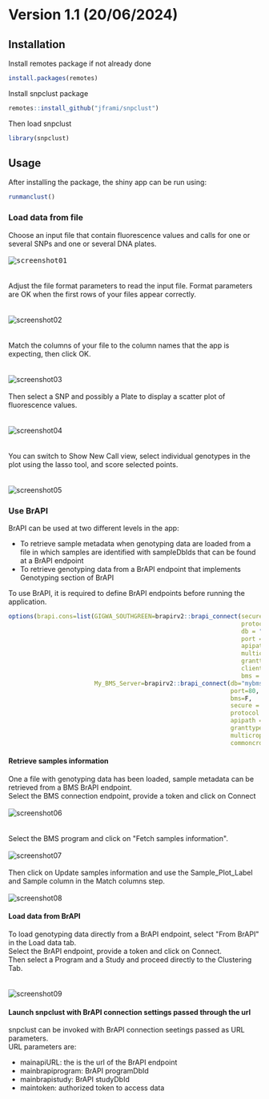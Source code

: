 # Version 1.1 (20/06/2024)

## Installation

Install remotes package if not already done

``` r
install.packages(remotes)
```
Install snpclust package

``` r
remotes::install_github("jframi/snpclust")
```
Then load snpclust

``` r
library(snpclust)
```


## Usage


After installing the package, the shiny app can be run using:

``` r
runmanclust()
```

### Load data from file
Choose an input file that contain fluorescence values and calls for one or several SNPs and one or several DNA plates. 
<br/><br/> 
<kbd>
![screenshot01](figure/ss01.png)  
</kbd>
<br/><br/>
Adjust the file format parameters to read the input file. Format parameters are OK when the first rows of your files appear correctly.  
<br/><br/>
![screenshot02](figure/ss02.png)  
<br/><br/>
Match the columns of your file to the column names that the app is expecting, then click OK.  
<br/><br/>
![screenshot03](figure/ss03.png) 
<br/><br/>
Then select a SNP and possibly a Plate to display a scatter plot of fluorescence values.    
<br/><br/>
![screenshot04](figure/ss04.png)  
<br/><br/>
You can switch to Show New Call view, select individual genotypes in the plot using the lasso tool, and score selected points.  
<br/><br/>
![screenshot05](figure/ss05.png)  

### Use BrAPI
BrAPI can be used at two different levels in the app:  
- To retrieve sample metadata when genotyping data are loaded from a file in which samples are identified with sampleDbIds that can be found at a BrAPI endpoint
- To retrieve genotyping data from a BrAPI endpoint that implements Genotyping section of BrAPI

To use BrAPI, it is required to define BrAPI endpoints before running the application.  

``` r
options(brapi.cons=list(GIGWA_SOUTHGREEN=brapirv2::brapi_connect(secure = TRUE,
                                                                 protocol = "https://",
                                                                 db = "gigwa.southgreen.fr",
                                                                 port = 80,
                                                                 apipath = "gigwa/rest",
                                                                 multicrop = FALSE,
                                                                 granttype = "token",
                                                                 clientid = "brapir",
                                                                 bms = FALSE),
                        My_BMS_Server=brapirv2::brapi_connect(db="mybms.bmspro.io",
                                                              port=80,
                                                              bms=F,
                                                              secure = TRUE,
                                                              protocol = "https://",
                                                              apipath = "bmsapi",
                                                              granttype = "token",
                                                              multicrop = TRUE,
                                                              commoncropname = "mycrop")))
```


#### Retrieve samples information
One a file with genotyping data has been loaded, sample metadata can be retrieved from a BMS BrAPI endpoint.  
Select the BMS connection endpoint, provide a token and click on Connect
<br/><br/>
![screenshot06](figure/ss06.png)  
<br/><br/>
Select the BMS program and click on "Fetch samples information".
<br/><br/>
![screenshot07](figure/ss07.png)
<br/><br/>
Then click on Update samples information and use the Sample_Plot_Label and Sample column in the Match columns step.
<br/><br/>
![screenshot08](figure/ss08.png)
#### Load data from BrAPI
To load genotyping data directly from a BrAPI endpoint, select "From BrAPI" in the Load data tab.  
Select the BrAPI endpoint, provide a token and click on Connect.  
Then select a Program and a Study and proceed directly to the Clustering Tab.  
<br/><br/>
![screenshot09](figure/ss09.png)

#### Launch snpclust with BrAPI connection settings passed through the url
snpclust can be invoked with BrAPI connection seetings passed as URL parameters.  
URL parameters are:
- mainapiURL: the is the url of the BrAPI endpoint
- mainbrapiprogram: BrAPI programDbId
- mainbrapistudy: BrAPI studyDbId
- maintoken: authorized token to access data


